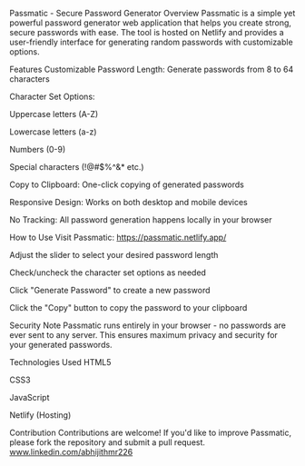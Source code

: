 Passmatic - Secure Password Generator
Overview
Passmatic is a simple yet powerful password generator web application that helps you create strong, secure passwords with ease. The tool is hosted on Netlify and provides a user-friendly interface for generating random passwords with customizable options.

Features
Customizable Password Length: Generate passwords from 8 to 64 characters

Character Set Options:

Uppercase letters (A-Z)

Lowercase letters (a-z)

Numbers (0-9)

Special characters (!@#$%^&* etc.)

Copy to Clipboard: One-click copying of generated passwords

Responsive Design: Works on both desktop and mobile devices

No Tracking: All password generation happens locally in your browser

How to Use
Visit Passmatic: https://passmatic.netlify.app/

Adjust the slider to select your desired password length

Check/uncheck the character set options as needed

Click "Generate Password" to create a new password

Click the "Copy" button to copy the password to your clipboard

Security Note
Passmatic runs entirely in your browser - no passwords are ever sent to any server. This ensures maximum privacy and security for your generated passwords.

Technologies Used
HTML5

CSS3

JavaScript

Netlify (Hosting)

Contribution
Contributions are welcome! If you'd like to improve Passmatic, please fork the repository and submit a pull request.
www.linkedin.com/abhijithmr226
